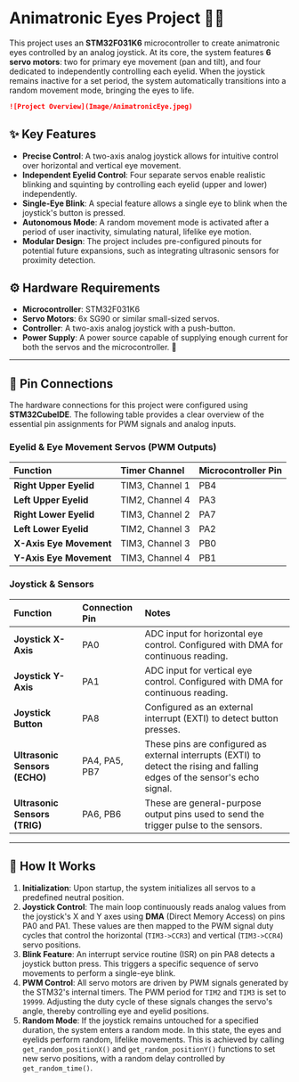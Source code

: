 # Animatronic Eyes Project 👀🤖

This project uses an **STM32F031K6** microcontroller to create animatronic eyes controlled by an analog joystick. At its core, the system features **6 servo motors**: two for primary eye movement (pan and tilt), and four dedicated to independently controlling each eyelid. When the joystick remains inactive for a set period, the system automatically transitions into a random movement mode, bringing the eyes to life.


```markdown
![Project Overview](Image/AnimatronicEye.jpeg)
```

## ✨ Key Features

  * **Precise Control**: A two-axis analog joystick allows for intuitive control over horizontal and vertical eye movement.
  * **Independent Eyelid Control**: Four separate servos enable realistic blinking and squinting by controlling each eyelid (upper and lower) independently.
  * **Single-Eye Blink**: A special feature allows a single eye to blink when the joystick's button is pressed.
  * **Autonomous Mode**: A random movement mode is activated after a period of user inactivity, simulating natural, lifelike eye motion.
  * **Modular Design**: The project includes pre-configured pinouts for potential future expansions, such as integrating ultrasonic sensors for proximity detection.

## ⚙️ Hardware Requirements

  * **Microcontroller**: STM32F031K6
  * **Servo Motors**: 6x SG90 or similar small-sized servos.
  * **Controller**: A two-axis analog joystick with a push-button.
  * **Power Supply**: A power source capable of supplying enough current for both the servos and the microcontroller. 🔋

-----

## 📌 Pin Connections

The hardware connections for this project were configured using **STM32CubeIDE**. The following table provides a clear overview of the essential pin assignments for PWM signals and analog inputs.

### Eyelid & Eye Movement Servos (PWM Outputs)

| Function | Timer Channel | Microcontroller Pin |
| :--- | :--- | :--- |
| **Right Upper Eyelid** | TIM3, Channel 1 | PB4 |
| **Left Upper Eyelid** | TIM2, Channel 4 | PA3 |
| **Right Lower Eyelid** | TIM3, Channel 2 | PA7 |
| **Left Lower Eyelid** | TIM2, Channel 3 | PA2 |
| **X-Axis Eye Movement** | TIM3, Channel 3 | PB0 |
| **Y-Axis Eye Movement** | TIM3, Channel 4 | PB1 |

### Joystick & Sensors

| Function | Connection Pin | Notes |
| :--- | :--- | :--- |
| **Joystick X-Axis** | PA0 | ADC input for horizontal eye control. Configured with DMA for continuous reading. |
| **Joystick Y-Axis** | PA1 | ADC input for vertical eye control. Configured with DMA for continuous reading. |
| **Joystick Button** | PA8 | Configured as an external interrupt (EXTI) to detect button presses. |
| **Ultrasonic Sensors (ECHO)** | PA4, PA5, PB7 | These pins are configured as external interrupts (EXTI) to detect the rising and falling edges of the sensor's echo signal. |
| **Ultrasonic Sensors (TRIG)** | PA6, PB6 | These are general-purpose output pins used to send the trigger pulse to the sensors. |

-----

## 🚀 How It Works

1.  **Initialization**: Upon startup, the system initializes all servos to a predefined neutral position.
2.  **Joystick Control**: The main loop continuously reads analog values from the joystick's X and Y axes using **DMA** (Direct Memory Access) on pins PA0 and PA1. These values are then mapped to the PWM signal duty cycles that control the horizontal (`TIM3->CCR3`) and vertical (`TIM3->CCR4`) servo positions.
3.  **Blink Feature**: An interrupt service routine (ISR) on pin PA8 detects a joystick button press. This triggers a specific sequence of servo movements to perform a single-eye blink.
4.  **PWM Control**: All servo motors are driven by PWM signals generated by the STM32's internal timers. The PWM period for `TIM2` and `TIM3` is set to `19999`. Adjusting the duty cycle of these signals changes the servo's angle, thereby controlling eye and eyelid positions.
5.  **Random Mode**: If the joystick remains untouched for a specified duration, the system enters a random mode. In this state, the eyes and eyelids perform random, lifelike movements. This is achieved by calling `get_random_positionX()` and `get_random_positionY()` functions to set new servo positions, with a random delay controlled by `get_random_time()`.
